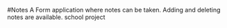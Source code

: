 #Notes
A Form application where notes can be taken. Adding and deleting notes are available.
school project
